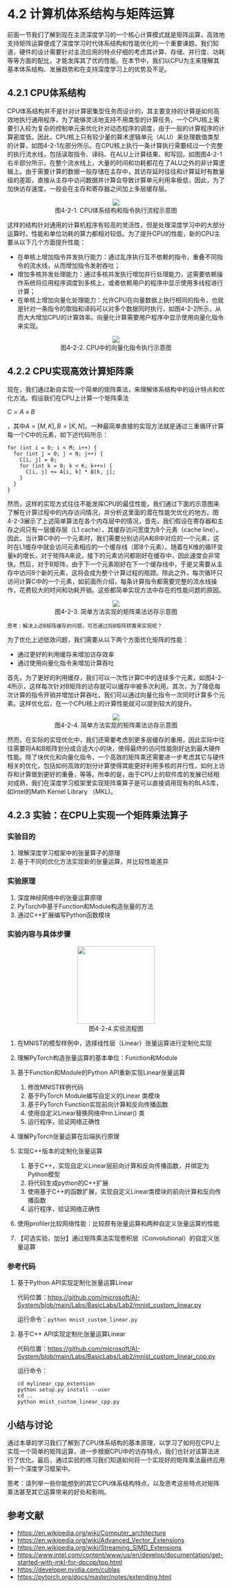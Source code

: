 <!--Copyright © Microsoft Corporation. All rights reserved.
  适用于[License](https://github.com/microsoft/AI-System/blob/main/LICENSE)版权许可-->

# 4.2 计算机体系结构与矩阵运算

前面一节我们了解到现在主流深度学习的一个核心计算模式就是矩阵运算，高效地支持矩阵运算便成了深度学习时代体系结构和性能优化的一个重要课题。我们知道，硬件的设计需要针对主流应用的特点仔细的考虑其计算、存储、并行度、功耗等等方面的配比，才能发挥其了优的性能。在本节中，我们以CPU为主来理解其基本体系结构、发展趋势和在支持深度学习上的优势及不足。

## 4.2.1 CPU体系结构
CPU体系结构并不是针对计算密集型任务而设计的，其主要支持的计算是如何高效地执行通用程序，为了能够灵活地支持不用类型的计算任务，一个CPU核上需要引入较为复杂的控制单元来优化针对动态程序的调度，由于一般的计算程序的计算密度低，因此，CPU核上只有较少量的算术逻辑单元（ALU）来处理数值类型的计算，如图4-2-1左部分所示。在CPU核上执行一条计算执行需要经过一个完整的执行流水线，包括读取指令、译码、在ALU上计算结果、和写回，如图图4-2-1右半部分所示，在整个流水线上，大量的时间和功耗都花在了ALU之外的非计算逻辑上。由于需要计算的数据一般存储在主存中，其访存延时往往和计算延时有数量级的差距，直接从主存中访问数据并计算会导致计算单元利用率极低，因此，为了加快访存速度，一般会在主存和寄存器之间加上多层缓存层。

<center> <img src="./img/4-2-1-cpu.png"  /></center>
<center>图4-2-1. CPU体系结构和指令执行流程示意图</center>

这样的结构针对通用的计算机程序有较高的灵活性，但是处理深度学习中的大部分运算时，性能和单位功耗的算力都相对较低。为了提升CPU的性能，新的CPU主要从以下几个方面提升性能：
  * 在单核上增加指令并发执行能力：通过乱序执行互不依赖的指令，重叠不同指令的流水线，从而增加指令发射吞吐；
  * 增加多核并发处理能力：通过多核并发执行增加并行处理能力，这需要依赖操作系统将应用程序调度到多核上，或者依赖用户的程序中显示使用多线程进行计算；
  * 在单核上增加向量化处理能力：允许CPU在向量数据上执行相同的指令，也就是针对一条指令的取指和译码可以对多个数据同时执行，如图4-2-2所示，从而大大增加CPU的计算效率。向量化计算需要用户程序中显示使用向量化指令来实现。

<center> <img src="./img/4-2-2-vec.png" /></center>
<center>图4-2-2. CPU中的向量化指令执行示意图</center>

## 4.2.2 CPU实现高效计算矩阵乘
现在，我们通过新自实现一个简单的矩阵乘法，来理解体系结构中的设计特点和优化方法。假设我们在CPU上计算一个矩阵乘法

$C=A\times B$

，其中$A=[M,K], B=[K,N]$。一种最简单直接的实现方法就是通过三重循环计算每一个$C$中的元素，如下述代码所示：
```
for (int i = 0; i < M; i++) {
  for (int j = 0; j < N; j++) {
    C[i, j] = 0;
    for (int k = 0; k < K; k++>) {
      C[i, j] += A[i, k] * B[k, j];
    }
  }
}
```
然而，这样的实现方式往往不能发挥CPU的最佳性能，我们通过下面的示意图来了解在计算过程中的内存访问情况，并分析这里面的潜在性能欠优化的地方。图4-2-3展示了上述简单算法在各个内存层中的情况，首先，我们假设在寄存器和主存之间只有一层缓存层（L1 cache），其缓存访问宽度为8个元素（cache line）。因此，当计算C中的一个元素时，我们需要分别访问A和B中对应的一个元素，这时在L1缓存中就会访问元素相应的一个缓存线（即8个元素）。随着在K维的循环变量k的增长，对于矩阵A来说，接下的元素访问都刚好在缓存中，因此速度会非常快。然后，对于B矩阵，由于下一个元素刚好在下一个缓存线中，于是又需要从主存中访问8个新的元素，这将会成为整个计算过程的瓶颈。除此之外，每次循环只访问计算C中的一个元素，如前面所介绍，每条计算指令都需要完整的流水线操作，花费较大的时间和功耗开销。这些都简单实现方法中存在的性能问题的原因。

<center> <img src="./img/4-2-3-mat0.png" /></center>
<center>图4-2-3. 简单方法实现的矩阵乘法访存示意图</center>


```
思考：解决上述B矩阵缓存的问题，可否通过将B矩阵转置来实现呢？
```
为了优化上述低效问题，我们需要从以下两个方面优化矩阵的性能：
 * 通过更好的利用缓存来增加访存效率
 * 通过使用向量化指令来增加计算吞吐

首先，为了更好的利用缓存，我们可以一次性计算C中的连续多个元素，如图4-2-4所示，这样每次针对B矩阵的访存就可以缓存中被多次利用。其次，为了降低每次计算的指令开销并增加计算吞吐，我们可以通过向量化指令一次同时计算多个元素。这样优化后，在一个CPU核上的计算性能就可以提到较大的提升。

<center> <img src="./img/4-2-3-mat1.png" /></center>
<center>图4-2-4. 简单方法实现的矩阵乘法访存示意图</center>

然而，在实际的实现优化中，我们还需要考虑到更多层缓存的重用，因此实际中往往需要将A和B矩阵划分成合适大小的块，使得最终的访问性能刚好达到最大硬件性能。除了块优化和向量化指令，一个高效的矩阵乘还需要进一步考虑其它与硬件相关的优化，包括如何高效的划分计算使得其能更好利用多核的并行性，如何上访存和计算做到更好的重叠，等等。所幸的是，由于CPU上的软件库的发展已经相对成熟，我们在深度学习框架里实现矩阵乘算子是可以直接调用现有的BLAS库，如Intel的Math Kernel Library （MKL)。

## 4.2.3 实验：在CPU上实现一个矩阵乘法算子

### 实验目的
1.	理解深度学习框架中的张量算子的原理
2.	基于不同的优化方法实现新的张量运算，并比较性能差异

### 实验原理

1. 深度神经网络中的张量运算原理
2. PyTorch中基于Function和Module构造张量的方法
3. 通过C++扩展编写Python函数模块

### 实验内容与具体步骤

<center> <img src="./img/4-2-4-flow.png" width="180" height="" /></center>
<center>图4-2-4.实验流程图</center>


1.	在MNIST的模型样例中，选择线性层（Linear）张量运算进行定制化实现

2.	理解PyTorch构造张量运算的基本单位：Function和Module

3.	基于Function和Module的Python API重新实现Linear张量运算
    1. 修改MNIST样例代码
    2. 基于PyTorch  Module编写自定义的Linear 类模块
    3. 基于PyTorch Function实现前向计算和反向传播函数
    4. 使用自定义Linear替换网络中nn.Linear() 类
    5. 运行程序，验证网络正确性
   
4.	理解PyTorch张量运算在后端执行原理

5.	实现C++版本的定制化张量运算

    1. 基于C++，实现自定义Linear层前向计算和反向传播函数，并绑定为Python模型
    2. 将代码生成python的C++扩展
    3. 使用基于C++的函数扩展，实现自定义Linear类模块的前向计算和反向传播函数
    4. 运行程序，验证网络正确性
   
6.	使用profiler比较网络性能：比较原有张量运算和两种自定义张量运算的性能

7.	【可选实验，加分】通过矩阵乘法实现卷积层（Convolutional）的自定义张量运算


### 参考代码

1.	基于Python API实现定制化张量运算Linear

    代码位置：https://github.com/microsoft/AI-System/blob/main/Labs/BasicLabs/Lab2/mnist_custom_linear.py

    运行命令：`python mnist_custom_linear.py`

2.	基于C++ API实现定制化张量运算Linear

    代码位置：https://github.com/microsoft/AI-System/blob/main/Labs/BasicLabs/Lab2/mnist_custom_linear_cpp.py

    运行命令：
    ```
    cd mylinear_cpp_extension
    python setup.py install --user
    cd ..
    python mnist_custom_linear_cpp.py
    ```

## 小结与讨论
通过本章的学习我们了解到了CPU体系结构的基本原理，以学习了如何在CPU上实现一个简单的矩阵运算，进一步根据CPU中的访存特点，我们也针对该算法进行了优化。最后，通过实验的练习我们知道如何将一个实现好的矩阵乘法最终应用到一个深度学习框架中。

思考：请列举一些你能想到的其它CPU体系结构特点，以及思考这些特点对矩阵乘法甚至其它运算带来的好处和影响。

## 参考文献
- https://en.wikipedia.org/wiki/Computer_architecture
- https://en.wikipedia.org/wiki/Advanced_Vector_Extensions
- https://en.wikipedia.org/wiki/Streaming_SIMD_Extensions
- https://www.intel.com/content/www/us/en/develop/documentation/get-started-with-mkl-for-dpcpp/top.html
- https://developer.nvidia.com/cublas
- https://pytorch.org/docs/master/notes/extending.html
